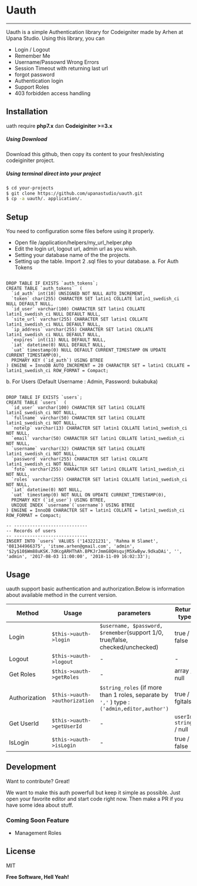 # Uauth
---------------------------------------------------------
Uauth is a simple Authentication library for Codeigniter made by Arhen at Upana Studio.
Using this library, you can

  - Login / Logout
  - Remember Me
  - Username/Passowrd Wrong Errors
  - Session Timeout with returning last url
  - forgot password
  - Authentication login
  - Support Roles
  - 403 forbidden access handling

## Installation

uath require **php7.x** dan **Codeiginiter >=3.x**
##### Using Download 
Download this github, then copy its content to your fresh/existing codeiginiter project.
##### Using terminal direct into your project


```sh
$ cd your-projects
$ git clone https://github.com/upanastudio/uauth.git
$ cp -a uauth/. application/.
```

## Setup

You need to configuration some files before using it properly.
* Open file /application/helpers/my_url_helper.php
* Edit the login url, logout url, admin url as you wish.
* Setting your database name of the the projects.
* Setting up the table. Import 2 .sql files to your database.
a. For Auth Tokens
<pre><code>
DROP TABLE IF EXISTS `auth_tokens`;
CREATE TABLE `auth_tokens`  (
  `id_auth` int(10) UNSIGNED NOT NULL AUTO_INCREMENT,
  `token` char(255) CHARACTER SET latin1 COLLATE latin1_swedish_ci NULL DEFAULT NULL,
  `id_user` varchar(100) CHARACTER SET latin1 COLLATE latin1_swedish_ci NULL DEFAULT NULL,
  `site_url` varchar(255) CHARACTER SET latin1 COLLATE latin1_swedish_ci NULL DEFAULT NULL,
  `ip_address` varchar(255) CHARACTER SET latin1 COLLATE latin1_swedish_ci NULL DEFAULT NULL,
  `expires` int(11) NULL DEFAULT NULL,
  `iat` datetime(0) NULL DEFAULT NULL,
  `uat` timestamp(0) NULL DEFAULT CURRENT_TIMESTAMP ON UPDATE CURRENT_TIMESTAMP(0),
  PRIMARY KEY (`id_auth`) USING BTREE
) ENGINE = InnoDB AUTO_INCREMENT = 20 CHARACTER SET = latin1 COLLATE = latin1_swedish_ci ROW_FORMAT = Compact;
</code></pre>
b. For Users (Default Username : Admin, Password: bukabuka)
<pre><code>
DROP TABLE IF EXISTS `users`;
CREATE TABLE `users`  (
  `id_user` varchar(100) CHARACTER SET latin1 COLLATE latin1_swedish_ci NOT NULL,
  `fullname` varchar(50) CHARACTER SET latin1 COLLATE latin1_swedish_ci NOT NULL,
  `notelp` varchar(13) CHARACTER SET latin1 COLLATE latin1_swedish_ci NOT NULL,
  `email` varchar(50) CHARACTER SET latin1 COLLATE latin1_swedish_ci NOT NULL,
  `username` varchar(32) CHARACTER SET latin1 COLLATE latin1_swedish_ci NOT NULL,
  `password` varchar(255) CHARACTER SET latin1 COLLATE latin1_swedish_ci NOT NULL,
  `foto` varchar(255) CHARACTER SET latin1 COLLATE latin1_swedish_ci NOT NULL,
  `roles` varchar(255) CHARACTER SET latin1 COLLATE latin1_swedish_ci NOT NULL,
  `iat` datetime(0) NOT NULL,
  `uat` timestamp(0) NOT NULL ON UPDATE CURRENT_TIMESTAMP(0),
  PRIMARY KEY (`id_user`) USING BTREE,
  UNIQUE INDEX `username`(`username`) USING BTREE
) ENGINE = InnoDB CHARACTER SET = latin1 COLLATE = latin1_swedish_ci ROW_FORMAT = Compact;

-- ----------------------------
-- Records of users
-- ----------------------------
INSERT INTO `users` VALUES ('143221231', 'Rahma H Slamet', '081344966375', 'itsme.arhen@gmail.com', 'admin', '$2y$10$Wm88uKSK.7dKcgARHThAh.BPKJrJmmG8QHsqujM5XwByw.9dkaDAi', '', 'admin', '2017-08-03 11:00:00', '2018-11-09 16:02:33');
</code></pre>

## Usage 
uauth support basic authentication and authorization.Below is information about available method in the current version.

| Method | Usage | parameters | Return type
| ------ | ------ | ------ | ------ |
| Login | `$this->uauth->login` | `$username, $password, $remember`(support 1/0, true/false, checked/unchecked) | true / false
| Logout | `$this->uauth->logout` | - | -
| Get Roles | `$this->uauth->getRoles` | - | array / null
| Authorization | `$this->uauth->authorization` | `$string_roles` (if more than 1 roles, separate by  `','` ) type : ``('admin,editor,author')`` | true / fgitalse
| Get UserId | `$this->uauth->getUserId` | - | `userId string` / null
| IsLogin | `$this->uauth->isLogin` | - | true / false


## Development

Want to contribute? Great!

We want to make this auth powerfull but keep it simple as possible. Just open your favorite editor and start code right now. Then make a PR if you have some idea about stuff.

### Coming Soon Feature
* Management Roles

License
----

MIT


**Free Software, Hell Yeah!**

[//]: # (These are reference links used in the body of this note and get stripped out when the markdown processor does its job. There is no need to format nicely because it shouldn't be seen. Thanks SO - http://stackoverflow.com/questions/4823468/store-comments-in-markdown-syntax)
